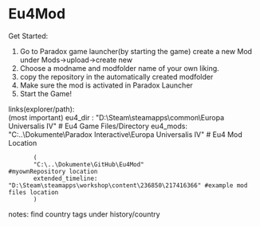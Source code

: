 # Eu4Mod


Get Started:


1. Go to Paradox game launcher(by starting the game) create a new Mod under Mods->upload->create new 
2. Choose a modname and modfolder name of your own liking.
3. copy the repository in the automatically created modfolder
4. Make sure the mod is activated in Paradox Launcher
5. Start the Game!


links(explorer/path):  
	   (most important) eu4_dir : "D:\Steam\steamapps\common\Europa Universalis IV"  # Eu4 Game Files/Directory
	   eu4_mods: "C:\..\Dokumente\Paradox Interactive\Europa Universalis IV"         # Eu4 Mod Location
	   
		   (
		   "C:\..\Dokumente\GitHub\Eu4Mod"                                           #myownRepository location
		   extended_timeline: "D:\Steam\steamapps\workshop\content\236850\217416366" #example mod files location
		   )
	   
	   

notes: find country tags under history/country
